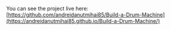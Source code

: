 You can see the project live here: [https://github.com/andreidanutmihai85/Build-a-Drum-Machine](https://andreidanutmihai85.github.io/Build-a-Drum-Machine/)
